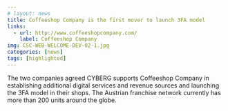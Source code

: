 ```yaml
---
# layout: news
title: Coffeeshop Company is the first mover to launch 3FA model
links:
  - url: http://www.coffeeshopcompany.com/
    label: Coffeeshop Company
img: CSC-WEB-WELCOME-DEV-02-1.jpg
categories: [news]
tags: [highlighted]
---
```


The two companies agreed CYBERG supports Coffeeshop Company in establishing additional digital services and revenue sources and launching the 3FA model in their shops. The Austrian franchise network currently has more than 200 units around the globe.
